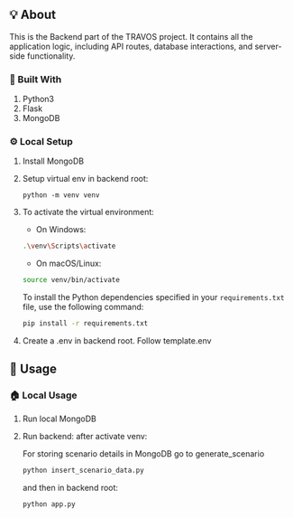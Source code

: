## 💡 About

This is the Backend part of the TRAVOS project. It contains all the application logic, including API routes, database interactions, and server-side functionality.

### 🧱 Built With

1. Python3
2. Flask
3. MongoDB

### ⚙️ Local Setup

1. Install MongoDB

2. Setup virtual env in backend root:
   ```shell
   python -m venv venv
   ```
3. To activate the virtual environment:

   - On Windows:

   ```bash
   .\venv\Scripts\activate
   ```

   - On macOS/Linux:

   ```bash
   source venv/bin/activate
   ```

   To install the Python dependencies specified in your `requirements.txt` file, use the following command:

   ```bash
   pip install -r requirements.txt
   ```

4. Create a .env in backend root. Follow template.env

## 👟 Usage

### 🏠 Local Usage

1. Run local MongoDB

2. Run backend: after activate venv:

   For storing scenario details in MongoDB go to generate_scenario

   ```bash
   python insert_scenario_data.py
   ```

   and then in backend root:

   ```bash
   python app.py
   ```
